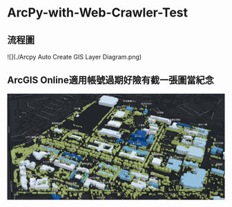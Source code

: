 # ArcPy-with-Web-Crawler-Test

## 流程圖
![](./Arcpy Auto Create GIS Layer Diagram.png)

## ArcGIS Online適用帳號過期好險有截一張圖當紀念
![](./Map.jpg)
